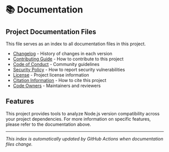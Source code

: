# 📚 Documentation

## Project Documentation Files

This file serves as an index to all documentation files in this project.

- [Changelog](.github/CHANGELOG.md) - History of changes in each version
- [Contributing Guide](.github/CONTRIBUTING.md) - How to contribute to this project
- [Code of Conduct](.github/CODE_OF_CONDUCT.md) - Community guidelines
- [Security Policy](.github/SECURITY.md) - How to report security vulnerabilities
- [License](.github/LICENSE.md) - Project license information
- [Citation Information](.github/CITATION.md) - How to cite this project
- [Code Owners](.github/CODEOWNERS.md) - Maintainers and reviewers

## Features

This project provides tools to analyze Node.js version compatibility across your project dependencies. For more information on specific features, please refer to the documentation above.

---

*This index is automatically updated by GitHub Actions when documentation files change.*
